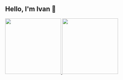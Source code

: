 ## Hello, I'm Ivan 👋

<p align="left">
<a href="https://github.com/VanKurnia">
  <img height="180em" src="https://github-readme-stats-eight-theta.vercel.app/api?username=VanKurnia&show_icons=true&theme=github_dark&include_all_commits=true&count_private=true"/>
  <img height="180em" src="https://github-readme-stats-eight-theta.vercel.app/api/top-langs/?username=VanKurnia&layout=compact&langs_count=8&theme=github_dark"/>
</a>
</p>

<!--
[![Ivan's GitHub stats](https://github-readme-stats.vercel.app/api?username=VanKurnia&show_icons=true&include_all_commits=true&theme=github_dark)](https://github.com/anuraghazra/github-readme-stats)
**VanKurnia/VanKurnia** is a ✨ _special_ ✨ repository because its `README.md` (this file) appears on your GitHub profile.

Here are some ideas to get you started:

- 🔭 I’m currently working on ...
- 🌱 I’m currently learning ...
- 👯 I’m looking to collaborate on ...
- 🤔 I’m looking for help with ...
- 💬 Ask me about ...
- 📫 How to reach me: ...
- 😄 Pronouns: ...
- ⚡ Fun fact: ...
-->
